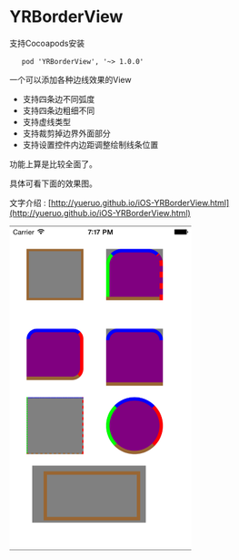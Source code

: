 YRBorderView
============
支持Cocoapods安装

	   pod 'YRBorderView', '~> 1.0.0'


一个可以添加各种边线效果的View  

* 支持四条边不同弧度
* 支持四条边粗细不同
* 支持虚线类型
* 支持裁剪掉边界外面部分
* 支持设置控件内边距调整绘制线条位置

功能上算是比较全面了。

具体可看下面的效果图。


文字介绍 : [http://yueruo.github.io/iOS-YRBorderView.html](http://yueruo.github.io/iOS-YRBorderView.html)

<img src="YRBorderViewDemo效果图.png" width=320 />